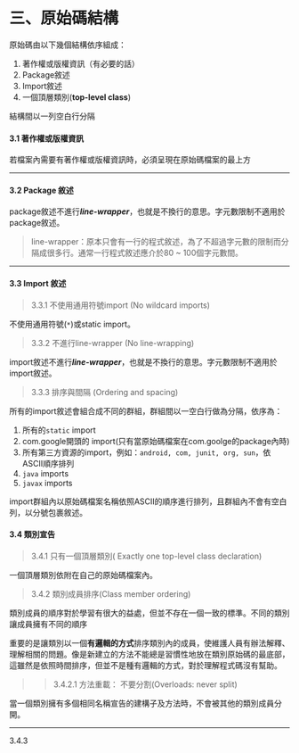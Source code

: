 # 三、原始碼結構

原始碼由以下幾個結構依序組成：

1. 著作權或版權資訊（有必要的話）
2. Package敘述
3. Import敘述
4. 一個頂層類別(**top-level class**)

結構間以一列空白行分隔

#### **3.1 著作權或版權資訊**

若檔案內需要有著作權或版權資訊時，必須呈現在原始碼檔案的最上方





---

#### **3.2 Package 敘述**

package敘述不進行***line-wrapper***，也就是不換行的意思。字元數限制不適用於package敘述。
>line-wrapper：原本只會有一行的程式敘述，為了不超過字元數的限制而分隔成很多行。通常一行程式敘述應介於80 ~ 100個字元數間。



---
#### **3.3 Import 敘述**

>3.3.1 不使用通用符號import (No wildcard imports)

不使用通用符號(```*```)或static import。

>3.3.2 不進行line-wrapper (No line-wrapping)

import敘述不進行***line-wrapper***，也就是不換行的意思。字元數限制不適用於import敘述。

>3.3.3 排序與間隔 (Ordering and spacing)

所有的import敘述會組合成不同的群組，群組間以一空白行做為分隔，依序為：

1. 所有的```static``` import
2. com.google開頭的 import(只有當原始碼檔案在com.goolge的package內時)
3. 所有第三方資源的import，例如：```android, com, junit, org, sun```，依ASCII順序排列
4. ```java``` imports
5. ```javax``` imports

import群組內以原始碼檔案名稱依照ASCII的順序進行排列，且群組內不會有空白列，以分號包裹敘述。

#### **3.4 類別宣告**

>3.4.1 只有一個頂層類別( Exactly one top-level class declaration)

一個頂層類別依附在自己的原始碼檔案內。

>3.4.2 類別成員排序(Class member ordering)

類別成員的順序對於學習有很大的益處，但並不存在一個一致的標準。不同的類別讓成員擁有不同的順序

重要的是讓類別以一個**有邏輯的方式**排序類別內的成員，使維護人員有辦法解釋、理解相關的問題。像是新建立的方法不能總是習慣性地放在類別原始碼的最底部，這雖然是依照時間排序，但並不是種有邏輯的方式，對於理解程式碼沒有幫助。

>>3.4.2.1 方法重載： 不要分割(Overloads: never split)

當一個類別擁有多個相同名稱宣告的建構子及方法時，不會被其他的類別成員分開。

---



3.4.3



